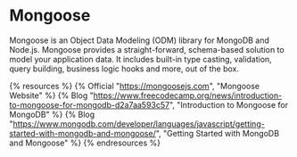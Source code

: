 # Mongoose

Mongoose is an Object Data Modeling (ODM) library for MongoDB and Node.js. Mongoose provides a straight-forward, schema-based solution to model your application data. It includes built-in type casting, validation, query building, business logic hooks and more, out of the box.

{% resources %}
  {% Official "https://mongoosejs.com", "Mongoose Website" %}
  {% Blog "https://www.freecodecamp.org/news/introduction-to-mongoose-for-mongodb-d2a7aa593c57", "Introduction to Mongoose for MongoDB" %}
  {% Blog "https://www.mongodb.com/developer/languages/javascript/getting-started-with-mongodb-and-mongoose/", "Getting Started with MongoDB and Mongoose" %}
{% endresources %}
